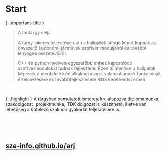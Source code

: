
# Start

{: .important-title }
> A tantárgy célja
>
> A tárgy sikeres teljesítése után a hallgatók átfogó képet kapnak az önvezető (autonóm) járművek szoftver moduljairól és további lényeges összetevőiről.
>
> C++ és python nyelven egyszerűbb ehhez kapcsolódó szoftvermodulokat tudnak fejleszteni. Ezen túlmenően a hallgatók képesek a megfelelő kód alkalmazására, valamint annak funkcióinak értelmezésére és továbbfejlesztésére ROS keretrendszerben.

<br>

{: .highlight }
A tárgyban bemutatott ismeretekre alapozva diplomamunka, szakdolgozat, projektmunka, TDK dolgozat is készíthető, illetve van lehetőség a kötelező szakmai gyakorlat teljesítésére is.
 


<br><br><br>
## [sze-info.github.io/arj](https://sze-info.github.io/arj)

<br><br><br>